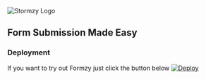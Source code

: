 ![Stormzy Logo](https://github.com/cstrnt/formzy/blob/master/logo.png)

## Form Submission Made Easy

### Deployment

If you want to try out Formzy just click the button below
[![Deploy](https://www.herokucdn.com/deploy/button.svg)](https://heroku.com/deploy?template=https://github.com/cstrnt/formzy/tree/master)
